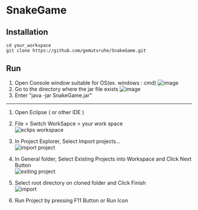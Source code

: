 # SnakeGame
Installation
-------------
```shell
cd your_workspace
git clone https://github.com/gemutsruhe/SnakeGame.git
```
Run
--------------
1. Open Console window suitable for OS(ex. windows : cmd)
![image](https://user-images.githubusercontent.com/44457864/166145995-2c4ebeb6-523d-4afe-9ef9-64c6fcb441e3.png)
2. Go to the directory where the jar file exists
![image](https://user-images.githubusercontent.com/44457864/166146035-727499ae-ac22-42ae-b8f5-a7257f8092df.png)
3. Enter "java -jar SnakeGame.jar"
--------------
1. Open Eclipse ( or other IDE )
2. File > Switch WorkSapce > your work space  
![eclips workspace](https://user-images.githubusercontent.com/11512889/166140146-aa7da617-5627-42d8-8723-14f038dc2702.png)

5. In Project Explorer, Select Import projects...  
![import project](https://user-images.githubusercontent.com/11512889/166140148-ee34d9a9-fc67-40f0-a7e7-82ba4bec35b1.png)

6. In General folder, Select Existing Projects into Workspace and Click Next Button  
![exiting project](https://user-images.githubusercontent.com/11512889/166140232-52a220e3-caa5-43d1-b3b3-24f8fc4a06c7.png)

7. Select root directory on cloned folder and Click Finish  
![import](https://user-images.githubusercontent.com/11512889/166140149-16c9329c-758a-4fd3-be38-0cfdc17849c2.png)

8. Run Project by pressing F11 Button or Run Icon
